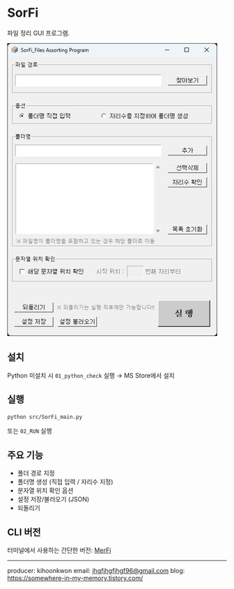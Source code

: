 # SorFi

파일 정리 GUI 프로그램.

![SorFi Screenshot](resource/screenshot/스크린샷%202025-10-03%20031817.png)

## 설치

Python 미설치 시 `01_python_check` 실행 → MS Store에서 설치

## 실행

```bash
python src/SorFi_main.py
```

또는 `02_RUN` 실행

## 주요 기능

- 폴더 경로 지정
- 폴더명 생성 (직접 입력 / 자리수 지정)
- 문자열 위치 확인 옵션
- 설정 저장/불러오기 (JSON)
- 되돌리기

## CLI 버전

터미널에서 사용하는 간단한 버전: [MerFi](https://github.com/pugi-kh/MerFi)

---

producer: kihoonkwon
email: jhgfjhgfjhgf96@gmail.com
blog: https://somewhere-in-my-memory.tistory.com/
